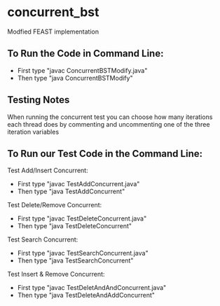 # concurrent_bst
Modfied FEAST implementation

## To Run the Code in Command Line:
* First type "javac ConcurrentBSTModify.java"
* Then type "java ConcurrentBSTModify"

## Testing Notes
When running the concurrent test you can choose how many iterations each thread does by commenting and uncommenting one of the three iteration variables

## To Run our Test Code in the Command Line:
Test Add/Insert Concurrent:
* First type "javac TestAddConcurrent.java"
* Then type "java TestAddConcurrent"

Test Delete/Remove Concurrent:
* First type "javac TestDeleteConcurrent.java"
* Then type "java TestDeleteConcurrent"

Test Search Concurrent:
* First type "javac TestSearchConcurrent.java"
* Then type "java TestSearchConcurrent"

Test Insert & Remove Concurrent:
* First type "javac TestDeletAndAndConcurrent.java"
* Then type "java TestDeleteAndAddConcurrent"
